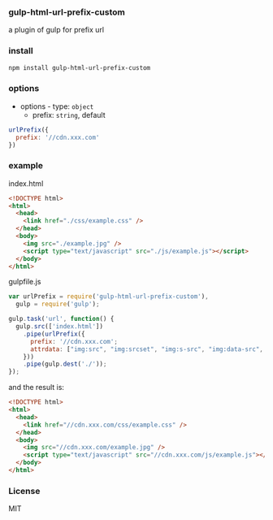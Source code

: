 <!-- [![NPM version][npm-img]][npm-url]
[![Build status][travis-img]][travis-url]
[![Test coverage][coveralls-img]][coveralls-url]
[![License][license-img]][license-url]
[![Dependency status][david-img]][david-url] -->

### gulp-html-url-prefix-custom
a plugin of gulp for prefix url

### install
```bash
npm install gulp-html-url-prefix-custom
```

### options

* options - type: `object`
  - prefix: `string`, default ` `

```js
urlPrefix({
  prefix: '//cdn.xxx.com'
})
```

### example

index.html
```html
<!DOCTYPE html>
<html>
  <head>
    <link href="./css/example.css" />
  </head>
  <body>
    <img src="./example.jpg" />
    <script type="text/javascript" src="./js/example.js"></script>
  </body>
</html>
```

gulpfile.js
```js
var urlPrefix = require('gulp-html-url-prefix-custom'),
  gulp = require('gulp');

gulp.task('url', function() {
  gulp.src(['index.html'])
    .pipe(urlPrefix({
      prefix: '//cdn.xxx.com';
      attrdata: ["img:src", "img:srcset", "img:s-src", "img:data-src", "script:src", "link:href"]  //自定义标签属性
    }))
    .pipe(gulp.dest('./'));
});
```

and the result is:
```html
<!DOCTYPE html>
<html>
  <head>
    <link href="//cdn.xxx.com/css/example.css" />
  </head>
  <body>
    <img src="//cdn.xxx.com/example.jpg" />
    <script type="text/javascript" src="//cdn.xxx.com/js/example.js"></script>
  </body>
</html>
```


### License
MIT
<!-- 
[npm-img]: https://img.shields.io/npm/v/gulp-file-include.svg?style=flat-square
[npm-url]: https://npmjs.org/package/gulp-file-include
[travis-img]: https://img.shields.io/travis/coderhaoxin/gulp-file-include.svg?style=flat-square
[travis-url]: https://travis-ci.org/coderhaoxin/gulp-file-include
[coveralls-img]: https://img.shields.io/coveralls/coderhaoxin/gulp-file-include.svg?style=flat-square
[coveralls-url]: https://coveralls.io/r/coderhaoxin/gulp-file-include?branch=master
[license-img]: http://img.shields.io/badge/license-MIT-green.svg?style=flat-square
[license-url]: http://opensource.org/licenses/MIT
[david-img]: https://img.shields.io/david/coderhaoxin/gulp-file-include.svg?style=flat-square
[david-url]: https://david-dm.org/coderhaoxin/gulp-file-include
[gitter-img]: https://badges.gitter.im/Join%20Chat.svg
[gitter-url]: https://gitter.im/coderhaoxin/gulp-file-include?utm_source=badge&utm_medium=badge&utm_campaign=pr-badge
 -->